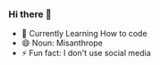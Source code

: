 ### Hi there 👋

- 🔭 Currently Learning How to code  
- 😄 Noun: Misanthrope
- ⚡ Fun fact: I don't use social media
